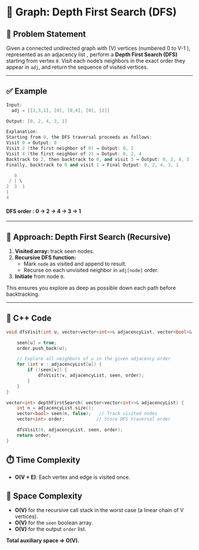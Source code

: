 # 📘 Graph: Depth First Search (DFS)

## 🧩 Problem Statement
Given a connected undirected graph with \(V\) vertices (numbered 0 to
 V-1 ), represented as an adjacency list , perform a
  **Depth First Search (DFS)** starting from vertex `0`. Visit each 
  node’s neighbors in the exact order they appear in `adj`, and 
  return the sequence of visited vertices.

---
## ✅ Example

```cpp
Input:
  adj = [[2,3,1], [0], [0,4], [0], [2]]

Output: [0, 2, 4, 3, 1]

Explanation: 
Starting from 0, the DFS traversal proceeds as follows:
Visit 0 → Output: 0 
Visit 2 (the first neighbor of 0) → Output: 0, 2 
Visit 4 (the first neighbor of 2) → Output: 0, 2, 4 
Backtrack to 2, then backtrack to 0, and visit 3 → Output: 0, 2, 4, 3 
Finally, backtrack to 0 and visit 1 → Final Output: 0, 2, 4, 3, 1
```

```cpp
   0
 / | \
2  3  1
|
4
```
#### DFS order : 0 → 2 → 4 → 3 → 1
---

## 🔎 Approach: Depth First Search (Recursive)

1. **Visited array:** track seen nodes.  
2. **Recursive DFS function:**  
   - Mark `node` as visited and append to result.  
   - Recurse on each unvisited neighbor in `adj[node]` order.  
3. **Initiate** from node `0`.  

This ensures you explore as deep as possible down each path before backtracking.

---
## 🧠 C++ Code

```cpp
void dfsVisit(int u, vector<vector<int>>& adjacencyList, vector<bool>& seen, vector<int>& order) {

    seen[u] = true;
    order.push_back(u);

    // Explore all neighbors of u in the given adjacency order
    for (int v : adjacencyList[u]) {
        if (!seen[v]) {
            dfsVisit(v, adjacencyList, seen, order);
        }
    }
}

vector<int> depthFirstSearch( vector<vector<int>>& adjacencyList) {
    int n = adjacencyList.size();
    vector<bool> seen(n, false);   // Track visited nodes
    vector<int> order;            // Store DFS traversal order

    dfsVisit(0, adjacencyList, seen, order);
    return order;
}
```

## ⏱️ Time Complexity 
- **O(V + E)**: Each vertex and edge is visited once.

## 💾 Space Complexity
- **O(V)** for the recursive call stack in the worst case (a linear chain of V vertices).  
- **O(V)** for the `seen` boolean array.  
- **O(V)** for the output `order` list.  

**Total auxiliary space ⇒ O(V).**


